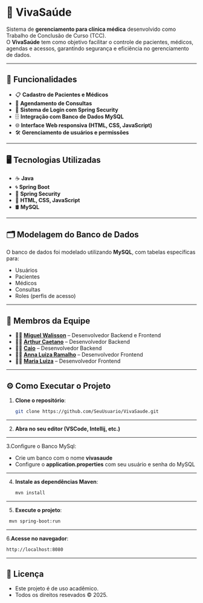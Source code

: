 # 🏥 VivaSaúde

Sistema de **gerenciamento para clínica médica** desenvolvido como Trabalho de Conclusão de Curso (TCC).  
O **VivaSaúde** tem como objetivo facilitar o controle de pacientes, médicos, agendas e acessos, garantindo segurança e eficiência no gerenciamento de dados.

---

## 🚀 Funcionalidades
- 📋 **Cadastro de Pacientes e Médicos**
- 📅 **Agendamento de Consultas**
- 🔐 **Sistema de Login com Spring Security**
- 🗄 **Integração com Banco de Dados MySQL**
- 🌐 **Interface Web responsiva (HTML, CSS, JavaScript)**
- 🛠 **Gerenciamento de usuários e permissões**

---

## 🖥 Tecnologias Utilizadas
- ☕ **Java**
- 🌀 **Spring Boot**
- 🔐 **Spring Security**
- 🎨 **HTML, CSS, JavaScript**
- 🛢 **MySQL**

---

## 🗂 Modelagem do Banco de Dados
O banco de dados foi modelado utilizando **MySQL**, com tabelas específicas para:
- Usuários
- Pacientes
- Médicos
- Consultas
- Roles (perfis de acesso)

---

## 👥 Membros da Equipe
- 👩‍💻 **[Miguel Walisson](https://github.com/MiguelWalisson)** – Desenvolvedor Backend e Frontend
- 👩‍💻 **[Arthur Caetano]()** – Desenvolvedor Backend
- 👩‍💻 **[Caio](https://github.com/Caiovsscodes)** – Desenvolvedor Backend
- 👩‍💻 **[Anna Luiza Ramalho](https://github.com/fuuzzyy)** – Desenvolvedor Frontend
- 👩‍💻 **[Maria Luiza](https://github.com/malumnzs)** – Desenvolvedor Frontend
---
## ⚙️ Como Executar o Projeto
1. **Clone o repositório**:
   ```bash
   git clone https://github.com/SeuUsuario/VivaSaude.git
---
2. **Abra no seu editor (VSCode, Intellij, etc.)**
---
3.Configure o Banco MySql:
- Crie um banco com o nome **vivasaude**
- Configure o **application.properties** com seu usuário e senha do MySQL
---
4. **Instale as dependências Maven**:
   ```bash
   mvn install
---
5. **Execute o projeto**:
```bash
 mvn spring-boot:run
```
---
6.**Acesse no navegador**:
```bash
http://localhost:8080
```
---
## 📜 Licença

- Este projeto é de uso acadêmico.
- Todos os direitos resevados © 2025.



 
   
